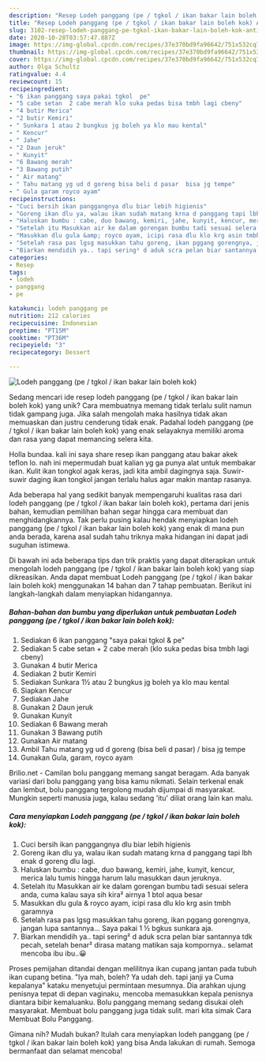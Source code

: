 ```yaml
---
description: "Resep Lodeh panggang (pe / tgkol / ikan bakar lain boleh kok) Anti Gagal"
title: "Resep Lodeh panggang (pe / tgkol / ikan bakar lain boleh kok) Anti Gagal"
slug: 3102-resep-lodeh-panggang-pe-tgkol-ikan-bakar-lain-boleh-kok-anti-gagal
date: 2020-10-28T03:57:47.887Z
image: https://img-global.cpcdn.com/recipes/37e370bd9fa96642/751x532cq70/lodeh-panggang-pe-tgkol-ikan-bakar-lain-boleh-kok-foto-resep-utama.jpg
thumbnail: https://img-global.cpcdn.com/recipes/37e370bd9fa96642/751x532cq70/lodeh-panggang-pe-tgkol-ikan-bakar-lain-boleh-kok-foto-resep-utama.jpg
cover: https://img-global.cpcdn.com/recipes/37e370bd9fa96642/751x532cq70/lodeh-panggang-pe-tgkol-ikan-bakar-lain-boleh-kok-foto-resep-utama.jpg
author: Olga Schultz
ratingvalue: 4.4
reviewcount: 15
recipeingredient:
- "6 ikan panggang saya pakai tgkol  pe"
- "5 cabe setan  2 cabe merah klo suka pedas bisa tmbh lagi cbeny"
- "4 butir Merica"
- "2 butir Kemiri"
- " Sunkara 1 atau 2 bungkus jg boleh ya klo mau kental"
- " Kencur"
- " Jahe"
- "2 Daun jeruk"
- " Kunyit"
- "6 Bawang merah"
- "3 Bawang putih"
- " Air matang"
- " Tahu matang yg ud d goreng bisa beli d pasar  bisa jg tempe"
- " Gula garam royco ayam"
recipeinstructions:
- "Cuci bersih ikan panggangnya dlu biar lebih higienis"
- "Goreng ikan dlu ya, walau ikan sudah matang krna d panggang tapi lbh enak d goreng dlu lagi."
- "Haluskan bumbu : cabe, duo bawang, kemiri, jahe, kunyit, kencur, merica lalu tumis hingga harum lalu masukkan daun jeruknya."
- "Setelah itu Masukkan air ke dalam gorengan bumbu tadi sesuai selera anda, cuma kalau saya sih kira² airnya 1 btol aqua besar"
- "Masukkan dlu gula &amp; royco ayam, icipi rasa dlu klo krg asin tmbh garamnya"
- "Setelah rasa pas lgsg masukkan tahu goreng, ikan pggang gorengnya, jangan lupa santannya... Saya pakai 1 ½ bgkus sunkara aja."
- "Biarkan mendidih ya.. tapi sering² d aduk scra pelan biar santannya tdk pecah, setelah benar² dirasa matang matikan saja kompornya.. selamat mencoba ibu ibu..😀"
categories:
- Resep
tags:
- lodeh
- panggang
- pe

katakunci: lodeh panggang pe 
nutrition: 212 calories
recipecuisine: Indonesian
preptime: "PT15M"
cooktime: "PT36M"
recipeyield: "3"
recipecategory: Dessert

---
```



![Lodeh panggang (pe / tgkol / ikan bakar lain boleh kok)](https://img-global.cpcdn.com/recipes/37e370bd9fa96642/751x532cq70/lodeh-panggang-pe-tgkol-ikan-bakar-lain-boleh-kok-foto-resep-utama.jpg)

Sedang mencari ide resep lodeh panggang (pe / tgkol / ikan bakar lain boleh kok) yang unik? Cara membuatnya memang tidak terlalu sulit namun tidak gampang juga. Jika salah mengolah maka hasilnya tidak akan memuaskan dan justru cenderung tidak enak. Padahal lodeh panggang (pe / tgkol / ikan bakar lain boleh kok) yang enak selayaknya memiliki aroma dan rasa yang dapat memancing selera kita.

Holla bundaa. kali ini saya share resep ikan panggang atau bakar akek teflon lo. nah ini mepermudah buat kalian yg ga punya alat untuk membakar ikan. Kulit ikan tongkol agak keras, jadi kita ambil dagingnya saja. Suwir-suwir daging ikan tongkol jangan terlalu halus agar makin mantap rasanya.

Ada beberapa hal yang sedikit banyak mempengaruhi kualitas rasa dari lodeh panggang (pe / tgkol / ikan bakar lain boleh kok), pertama dari jenis bahan, kemudian pemilihan bahan segar hingga cara membuat dan menghidangkannya. Tak perlu pusing kalau hendak menyiapkan lodeh panggang (pe / tgkol / ikan bakar lain boleh kok) yang enak di mana pun anda berada, karena asal sudah tahu triknya maka hidangan ini dapat jadi suguhan istimewa.


Di bawah ini ada beberapa tips dan trik praktis yang dapat diterapkan untuk mengolah lodeh panggang (pe / tgkol / ikan bakar lain boleh kok) yang siap dikreasikan. Anda dapat membuat Lodeh panggang (pe / tgkol / ikan bakar lain boleh kok) menggunakan 14 bahan dan 7 tahap pembuatan. Berikut ini langkah-langkah dalam menyiapkan hidangannya.

<!--inarticleads1-->

##### Bahan-bahan dan bumbu yang diperlukan untuk pembuatan Lodeh panggang (pe / tgkol / ikan bakar lain boleh kok):

1. Sediakan 6 ikan panggang &#34;saya pakai tgkol &amp; pe&#34;
1. Sediakan 5 cabe setan + 2 cabe merah (klo suka pedas bisa tmbh lagi cbeny)
1. Gunakan 4 butir Merica
1. Sediakan 2 butir Kemiri
1. Sediakan  Sunkara 1½ atau 2 bungkus jg boleh ya klo mau kental
1. Siapkan  Kencur
1. Sediakan  Jahe
1. Gunakan 2 Daun jeruk
1. Gunakan  Kunyit
1. Sediakan 6 Bawang merah
1. Gunakan 3 Bawang putih
1. Gunakan  Air matang
1. Ambil  Tahu matang yg ud d goreng (bisa beli d pasar) / bisa jg tempe
1. Gunakan  Gula, garam, royco ayam


Brilio.net - Camilan bolu panggang memang sangat beragam. Ada banyak variasi dari bolu panggang yang bisa kamu nikmati. Selain terkenal enak dan lembut, bolu panggang tergolong mudah dijumpai di masyarakat. Mungkin seperti manusia juga, kalau sedang &#39;itu&#39; diliat orang lain kan malu. 

<!--inarticleads2-->

##### Cara menyiapkan Lodeh panggang (pe / tgkol / ikan bakar lain boleh kok):

1. Cuci bersih ikan panggangnya dlu biar lebih higienis
1. Goreng ikan dlu ya, walau ikan sudah matang krna d panggang tapi lbh enak d goreng dlu lagi.
1. Haluskan bumbu : cabe, duo bawang, kemiri, jahe, kunyit, kencur, merica lalu tumis hingga harum lalu masukkan daun jeruknya.
1. Setelah itu Masukkan air ke dalam gorengan bumbu tadi sesuai selera anda, cuma kalau saya sih kira² airnya 1 btol aqua besar
1. Masukkan dlu gula &amp; royco ayam, icipi rasa dlu klo krg asin tmbh garamnya
1. Setelah rasa pas lgsg masukkan tahu goreng, ikan pggang gorengnya, jangan lupa santannya... Saya pakai 1 ½ bgkus sunkara aja.
1. Biarkan mendidih ya.. tapi sering² d aduk scra pelan biar santannya tdk pecah, setelah benar² dirasa matang matikan saja kompornya.. selamat mencoba ibu ibu..😀


Proses pemijahan ditandai dengan melilitnya ikan cupang jantan pada tubuh ikan cupang betina. &#34;Iya mah, boleh? Ya udah deh. tapi janji ya Cuma kepalanya&#34; kataku menyetujui permintaan mesumnya. Dia arahkan ujung penisnya tepat di depan vaginaku, mencoba memasukkan kepala penisnya diantara bibir kemaluanku. Bolu panggang memang sedang disukai oleh masyarakat. Membuat bolu panggang juga tidak sulit. mari kita simak Cara Membuat Bolu Panggang. 

Gimana nih? Mudah bukan? Itulah cara menyiapkan lodeh panggang (pe / tgkol / ikan bakar lain boleh kok) yang bisa Anda lakukan di rumah. Semoga bermanfaat dan selamat mencoba!
